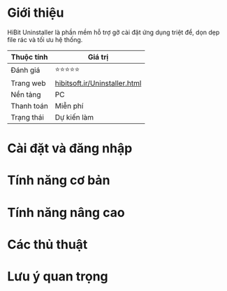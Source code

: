 # Giới thiệu
HiBit Uninstaller là phần mềm hỗ trợ gỡ cài đặt ứng dụng triệt để, dọn dẹp file rác và tối ưu hệ thống.

| Thuộc tính         | Giá trị                                  |
|--------------------|------------------------------------------|
| Đánh giá           | ⭐⭐⭐⭐⭐                                   |
| Trang web          | [hibitsoft.ir/Uninstaller.html](https://hibitsoft.ir/Uninstaller.html) |
| Nền tảng           | PC                                       |
| Thanh toán         | Miễn phí                                 |
| Trạng thái         | Dự kiến làm                              |

# Cài đặt và đăng nhập

# Tính năng cơ bản

# Tính năng nâng cao

# Các thủ thuật

# Lưu ý quan trọng
